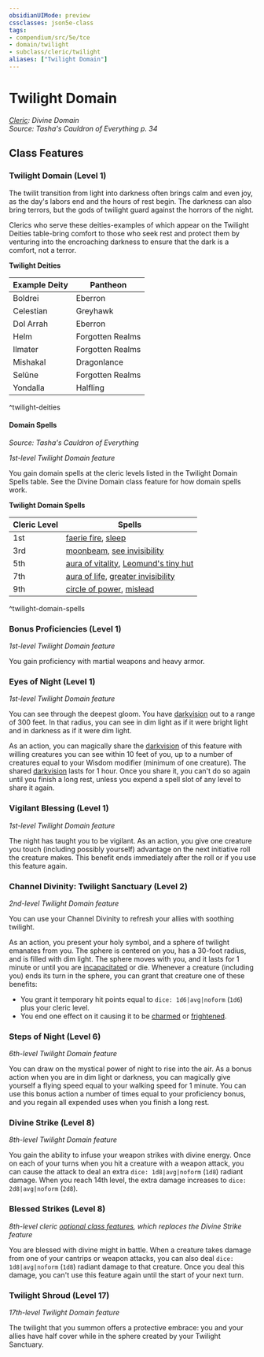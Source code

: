 ```yaml
---
obsidianUIMode: preview
cssclasses: json5e-class
tags:
- compendium/src/5e/tce
- domain/twilight
- subclass/cleric/twilight
aliases: ["Twilight Domain"]
---
```

# Twilight Domain
*[Cleric](cleric.md): Divine Domain*  
*Source: Tasha's Cauldron of Everything p. 34*  


## Class Features

### Twilight Domain (Level 1)

The twilit transition from light into darkness often brings calm and even joy, as the day's labors end and the hours of rest begin. The darkness can also bring terrors, but the gods of twilight guard against the horrors of the night.

Clerics who serve these deities-examples of which appear on the Twilight Deities table-bring comfort to those who seek rest and protect them by venturing into the encroaching darkness to ensure that the dark is a comfort, not a terror.

**Twilight Deities**

| Example Deity | Pantheon |
|---------------|----------|
| Boldrei | Eberron |
| Celestian | Greyhawk |
| Dol Arrah | Eberron |
| Helm | Forgotten Realms |
| Ilmater | Forgotten Realms |
| Mishakal | Dragonlance |
| Selûne | Forgotten Realms |
| Yondalla | Halfling |
^twilight-deities

#### Domain Spells
_Source: Tasha's Cauldron of Everything_

*1st-level Twilight Domain feature*

You gain domain spells at the cleric levels listed in the Twilight Domain Spells table. See the Divine Domain class feature for how domain spells work.

**Twilight Domain Spells**

| Cleric Level | Spells |
|--------------|--------|
| 1st | [faerie fire](/3-Mechanics/CLI/spells/faerie-fire.md), [sleep](/3-Mechanics/CLI/spells/sleep.md) |
| 3rd | [moonbeam](/3-Mechanics/CLI/spells/moonbeam.md), [see invisibility](/3-Mechanics/CLI/spells/see-invisibility.md) |
| 5th | [aura of vitality](/3-Mechanics/CLI/spells/aura-of-vitality.md), [Leomund's tiny hut](/3-Mechanics/CLI/spells/leomunds-tiny-hut.md) |
| 7th | [aura of life](/3-Mechanics/CLI/spells/aura-of-life.md), [greater invisibility](/3-Mechanics/CLI/spells/greater-invisibility.md) |
| 9th | [circle of power](/3-Mechanics/CLI/spells/circle-of-power.md), [mislead](/3-Mechanics/CLI/spells/mislead.md) |
^twilight-domain-spells

### Bonus Proficiencies (Level 1)

*1st-level Twilight Domain feature*

You gain proficiency with martial weapons and heavy armor.

### Eyes of Night (Level 1)

*1st-level Twilight Domain feature*

You can see through the deepest gloom. You have [darkvision](/3-Mechanics/CLI/rules/senses.md#darkvision) out to a range of 300 feet. In that radius, you can see in dim light as if it were bright light and in darkness as if it were dim light.

As an action, you can magically share the [darkvision](/3-Mechanics/CLI/rules/senses.md#darkvision) of this feature with willing creatures you can see within 10 feet of you, up to a number of creatures equal to your Wisdom modifier (minimum of one creature). The shared [darkvision](/3-Mechanics/CLI/rules/senses.md#darkvision) lasts for 1 hour. Once you share it, you can't do so again until you finish a long rest, unless you expend a spell slot of any level to share it again.

### Vigilant Blessing (Level 1)

*1st-level Twilight Domain feature*

The night has taught you to be vigilant. As an action, you give one creature you touch (including possibly yourself) advantage on the next initiative roll the creature makes. This benefit ends immediately after the roll or if you use this feature again.

### Channel Divinity: Twilight Sanctuary (Level 2)

*2nd-level Twilight Domain feature*

You can use your Channel Divinity to refresh your allies with soothing twilight.

As an action, you present your holy symbol, and a sphere of twilight emanates from you. The sphere is centered on you, has a 30-foot radius, and is filled with dim light. The sphere moves with you, and it lasts for 1 minute or until you are [incapacitated](/3-Mechanics/CLI/rules/conditions.md#incapacitated) or die. Whenever a creature (including you) ends its turn in the sphere, you can grant that creature one of these benefits:

- You grant it temporary hit points equal to `dice: 1d6|avg|noform` (`1d6`) plus your cleric level.  
- You end one effect on it causing it to be [charmed](/3-Mechanics/CLI/rules/conditions.md#charmed) or [frightened](/3-Mechanics/CLI/rules/conditions.md#frightened).  

### Steps of Night (Level 6)

*6th-level Twilight Domain feature*

You can draw on the mystical power of night to rise into the air. As a bonus action when you are in dim light or darkness, you can magically give yourself a flying speed equal to your walking speed for 1 minute. You can use this bonus action a number of times equal to your proficiency bonus, and you regain all expended uses when you finish a long rest.

### Divine Strike (Level 8)

*8th-level Twilight Domain feature*

You gain the ability to infuse your weapon strikes with divine energy. Once on each of your turns when you hit a creature with a weapon attack, you can cause the attack to deal an extra `dice: 1d8|avg|noform` (`1d8`) radiant damage. When you reach 14th level, the extra damage increases to `dice: 2d8|avg|noform` (`2d8`).

### Blessed Strikes (Level 8)

*8th-level cleric [optional class features](/3-Mechanics/CLI/rules/variant-rules/optional-class-features-tce.md), which replaces the Divine Strike feature*

You are blessed with divine might in battle. When a creature takes damage from one of your cantrips or weapon attacks, you can also deal `dice: 1d8|avg|noform` (`1d8`) radiant damage to that creature. Once you deal this damage, you can't use this feature again until the start of your next turn.

### Twilight Shroud (Level 17)

*17th-level Twilight Domain feature*

The twilight that you summon offers a protective embrace: you and your allies have half cover while in the sphere created by your Twilight Sanctuary.